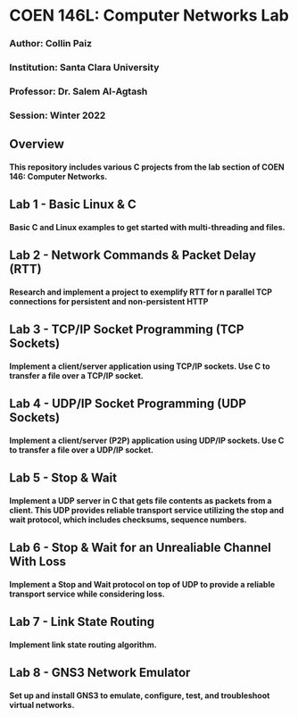 # COEN 146L: Computer Networks Lab

### Author: Collin Paiz

### Institution: Santa Clara University

### Professor: Dr. Salem Al-Agtash

### Session: Winter 2022

## Overview

#### This repository includes various C projects from the lab section of COEN 146: Computer Networks.

## Lab 1 - Basic Linux & C

#### Basic C and Linux examples to get started with multi-threading and files.

## Lab 2 - Network Commands & Packet Delay (RTT)

#### Research and implement a project to exemplify RTT for n parallel TCP connections for persistent and non-persistent HTTP

## Lab 3 - TCP/IP Socket Programming (TCP Sockets)

#### Implement a client/server application using TCP/IP sockets. Use C to transfer a file over a TCP/IP socket.

## Lab 4 - UDP/IP Socket Programming (UDP Sockets)

#### Implement a client/server (P2P) application using UDP/IP sockets. Use C to transfer a file over a UDP/IP socket.

## Lab 5 - Stop & Wait

#### Implement a UDP server in C that gets file contents as packets from a client. This UDP provides reliable transport service utilizing the stop and wait protocol, which includes checksums, sequence numbers.

## Lab 6 - Stop & Wait for an Unrealiable Channel With Loss

#### Implement a Stop and Wait protocol on top of UDP to provide a reliable transport service while considering loss.

## Lab 7 - Link State Routing

#### Implement link state routing algorithm.

## Lab 8 - GNS3 Network Emulator

#### Set up and install GNS3 to emulate, configure, test, and troubleshoot virtual networks.
